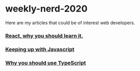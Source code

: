 # weekly-nerd-2020

Here are my articles that could be of interest web developers.

### [React, why you should learn it.](https://github.com/JimvandeVen/weekly-nerd-2020/blob/master/article-1)
### [Keeping up with Javascript](https://github.com/JimvandeVen/weekly-nerd-2020/blob/master/article-2)
### [Why you should use TypeScript](https://github.com/JimvandeVen/weekly-nerd-2020/blob/master/article-3)
